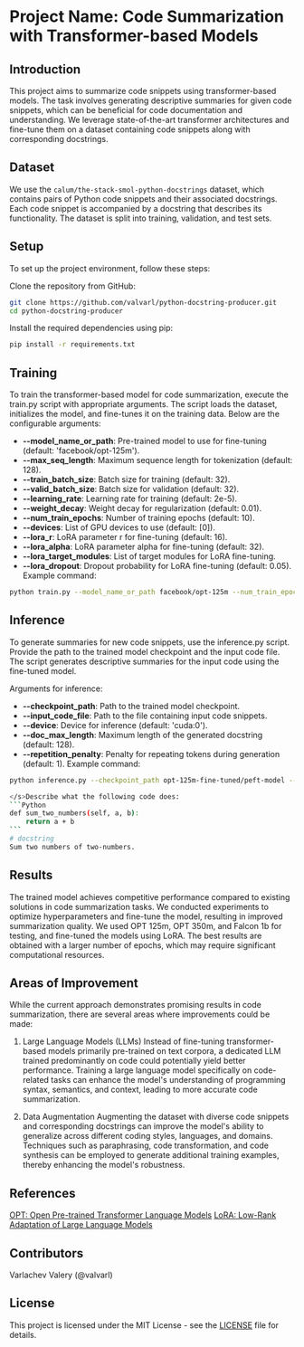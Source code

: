 # Project Name: Code Summarization with Transformer-based Models
## Introduction
This project aims to summarize code snippets using transformer-based models. The task involves generating descriptive summaries for given code snippets, which can be beneficial for code documentation and understanding. We leverage state-of-the-art transformer architectures and fine-tune them on a dataset containing code snippets along with corresponding docstrings.

## Dataset
We use the `calum/the-stack-smol-python-docstrings` dataset, which contains pairs of Python code snippets and their associated docstrings. Each code snippet is accompanied by a docstring that describes its functionality. The dataset is split into training, validation, and test sets.

## Setup
To set up the project environment, follow these steps:

Clone the repository from GitHub:

```bash
git clone https://github.com/valvarl/python-docstring-producer.git
cd python-docstring-producer
```

Install the required dependencies using pip:

```bash
pip install -r requirements.txt
```
## Training
To train the transformer-based model for code summarization, execute the train.py script with appropriate arguments. The script loads the dataset, initializes the model, and fine-tunes it on the training data. Below are the configurable arguments:

- **--model_name_or_path**: Pre-trained model to use for fine-tuning (default: 'facebook/opt-125m').
- **--max_seq_length**: Maximum sequence length for tokenization (default: 128).
- **--train_batch_size**: Batch size for training (default: 32).
- **--valid_batch_size**: Batch size for validation (default: 32).
- **--learning_rate**: Learning rate for training (default: 2e-5).
- **--weight_decay**: Weight decay for regularization (default: 0.01).
- **--num_train_epochs**: Number of training epochs (default: 10).
- **--devices**: List of GPU devices to use (default: [0]).
- **--lora_r**: LoRA parameter r for fine-tuning (default: 16).
- **--lora_alpha**: LoRA parameter alpha for fine-tuning (default: 32).
- **--lora_target_modules**: List of target modules for LoRA fine-tuning.
- **--lora_dropout**: Dropout probability for LoRA fine-tuning (default: 0.05).
Example command:

```bash
python train.py --model_name_or_path facebook/opt-125m --num_train_epochs 5
```

## Inference
To generate summaries for new code snippets, use the inference.py script. Provide the path to the trained model checkpoint and the input code file. The script generates descriptive summaries for the input code using the fine-tuned model.

Arguments for inference:

- **--checkpoint_path**: Path to the trained model checkpoint.
- **--input_code_file**: Path to the file containing input code snippets.
- **--device**: Device for inference (default: 'cuda:0').
- **--doc_max_length**: Maximum length of the generated docstring (default: 128).
- **--repetition_penalty**: Penalty for repeating tokens during generation (default: 1).
Example command:

````bash
python inference.py --checkpoint_path opt-125m-fine-tuned/peft-model --input_code_file ./data/input.txt

</s>Describe what the following code does:
```Python
def sum_two_numbers(self, a, b):
    return a + b
```
# docstring
Sum two numbers of two-numbers.
````

## Results
The trained model achieves competitive performance compared to existing solutions in code summarization tasks. We conducted experiments to optimize hyperparameters and fine-tune the model, resulting in improved summarization quality. We used OPT 125m, OPT 350m, and Falcon 1b for testing, and fine-tuned the models using LoRA. The best results are obtained with a larger number of epochs, which may require significant computational resources.

## Areas of Improvement
While the current approach demonstrates promising results in code summarization, there are several areas where improvements could be made:

1. Large Language Models (LLMs)
Instead of fine-tuning transformer-based models primarily pre-trained on text corpora, a dedicated LLM trained predominantly on code could potentially yield better performance. Training a large language model specifically on code-related tasks can enhance the model\'s understanding of programming syntax, semantics, and context, leading to more accurate code summarization.

2. Data Augmentation
Augmenting the dataset with diverse code snippets and corresponding docstrings can improve the model\'s ability to generalize across different coding styles, languages, and domains. Techniques such as paraphrasing, code transformation, and code synthesis can be employed to generate additional training examples, thereby enhancing the model\'s robustness.

## References
[OPT: Open Pre-trained Transformer Language Models](https://arxiv.org/abs/2205.01068)
[LoRA: Low-Rank Adaptation of Large Language Models](https://arxiv.org/abs/2106.09685)

## Contributors
Varlachev Valery (@valvarl)

## License
This project is licensed under the MIT License - see the [LICENSE](./LICENSE) file for details.